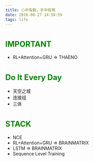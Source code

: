 ```yaml
---
title: 心中有数，手中有牌
date: 2016-08-27 14:58:59
tags: life
---
```

# <font color=green size=5>IMPORTANT</font>
* RL+Attention+GRU  =>  THAENO

# <font color=green size=5>Do It Every Day</font>
* 天空之城
* 连接组
* 三体

# <font color=green size=5>STACK</font>
* NCE
* RL+Attention+GRU  =>  BRAINMATRIX
* LSTM              =>  BRAINMATRIX
* Sequence Level Training



